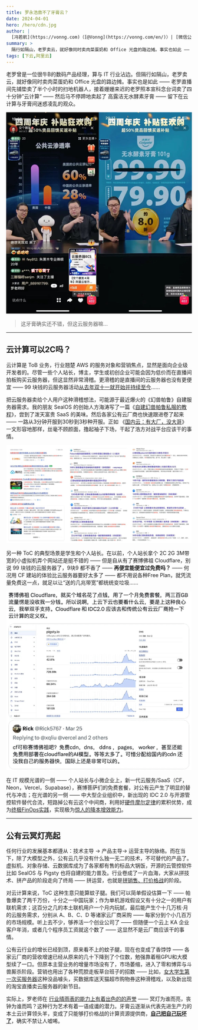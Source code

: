 ```yaml
---
title: 罗永浩救不了牙膏云？
date: 2024-04-01
hero: /hero/cdn.jpg
author: |
  [冯若航](https://vonng.com)（[@Vonng](https://vonng.com/en/)）| [微信公众号](https://mp.weixin.qq.com/s/s_MCdaCByDBuocXkY1tvKw)
summary: >
  隔行如隔山，老罗卖云，就好像同时卖肉菜蛋奶和 Office 光盘的路边摊。事实也如此 —— 在老罗直播间先铺垫卖了半个小时的扫地机器人，接着姗姗来迟的老罗照本宣科念台词卖了四十分钟”云计算“ —— 然后继续卖起了高露洁无水酵素牙膏—— 留下观众在牙膏与云计算之间迷惑凌乱。
tags: [下云,阿里云]
---
```


老罗曾是一位很牛B的数码产品经理，算与 IT 行业沾边。但隔行如隔山，老罗卖云，就好像同时卖肉菜蛋奶和 Office 光盘的路边摊。事实也是如此 —— 老罗直播间先铺垫卖了半个小时的扫地机器人，接着姗姗来迟的老罗照本宣科念台词卖了四十分钟”云计算“ —— 然后马不停蹄地卖起了 高露洁无水酵素牙膏 —— 留下在云计算与牙膏间迷惑凌乱的观众。

![](luo-live-1.jpg)

> 这牙膏确实还不错，但这云服务器嘛…


---------------

## 云计算可以2C吗？

云计算是 ToB 业务，行业翘楚 AWS 的服务对象和营销焦点，显然是面向企业级开发者的。尽管一些个人站长，博主，学生或初创企业可能会因为低价而在直播间拍板购买云服务器，但这显然非常滑稽。更滑稽的是直播间的云服务器也没有更便宜 ——  99 块钱的云服务器活动[从去年双十一就开始并持续至今](https://mp.weixin.qq.com/s/Nh28VahZkQMdR8fDoi0_rQ)……

把云服务器卖给个人用户这种滑稽想法，可能源于最近爆火的《幻兽帕鲁》自建服务器需求。我的朋友 SealOS 的创始人方海涛写了一篇《[自建幻兽帕鲁私服的教程](https://mp.weixin.qq.com/s/Org8pee_cxGkzOYsMFu6sA)》，尝到了泼天富贵 SaaS 的美味。然后各家公有云厂商也快速跟进卷了起来 —— 一路从3分钟开服到30秒到3秒种开服。正如 《[国内云：有大厂，没大哥]()》一文形容地那样，丝毫不顾颜面，撸起袖子下场，干起了浩方对战平台应该干的事情。

![](luo-live-2.jpg)

另一种 ToC 的典型场景是学生和个人站长。在以前，个人站长拿个 2C 2G 3M带宽的小虚拟机弄个网站还是挺不错的 —— 但是自从有了赛博佛祖 Cloudflare，别说 99 块钱的云服务器了，9块9 都不香了 —— **再便宜能便宜过免费吗？**  —— 何况用 CF 建站的体验比云服务器要好太多了 —— 都不用说各种Free Plan，就凭流量免费这一点，就足以让“送的几兆带宽”都统统变垃圾……

![](luo-live-3.jpg)

在 IT 规模光谱的一侧 —— 个人站长与小微企业上，新一代云服务/SaaS（CF，Neon，Vercel，Supabase），赛博菩萨们的免费套餐，对公有云产生了明显的替代与冲击；在光谱的另一侧 —— 中大型企业组织中，新出现的 IDC 2.0 与开源管控软件替代合流，短路掉公有云这个中间商，利用好[硬件摩尔定律](https://mp.weixin.qq.com/s/1OSRcBfd58s0tgZTUZHB9g)的累积优势，成为[终极FinOps实践](https://mp.weixin.qq.com/s/Yp_PU8nmyK-NVq0clD98RQ)，实现极为[惊人的降本增效能力](https://mp.weixin.qq.com/s/CicctyvV1xk5B-AsKfzPjw)。


---------------

## 公有云冥灯亮起

任何行业的发展基本都遵从：技术主导 → 产品主导→ 运营主导的脉络。而在当下，除了大模型之外，公有云几乎没有什么独一无二的技术，不可替代的产品了。虚拟机、对象存储、云数据库成为了各家都有售的标品大锅饭，开源的云管控软件比如 SealOS 与 Pigsty 也将自建的能力普及。行业卷成了一片血海，大家从拼技术、拼产品的阶段走向了终局 —— 拼运营，也就是[拼销售、打价格战](https://mp.weixin.qq.com/s/2w0bLJI7TvUNp1tzLYbvsA)的阶段。

对云计算来说，ToC 这种生意只能算蚊子腿。我们可以简单假设估算一下 —— 帕鲁爆卖了两千万份，十分之一中国玩家；作为单机游戏假设又有十分之一的用户有联机需求；这百分之几的本土联机用户一个月内玩腻，最后能产生个十几万核·月的云服务需求，分别从 A、B、C、D 等诸家云厂商采购 —— 每家分到个小几百万的市场规模。听上去不少，够养活一个创业公司了 —— 但随便一个云上 KA 企业客户年消，或者几个程序员工资就这个数了 —— 这显然不是云厂商应该干的事情。

公有云行业的增长已经到顶，原来看不上的蚊子腿，现在也变成了香饽饽 —— 各家云厂商的营收增速已经从原来的几十下降到了个位数，勉强靠着租GPU和大模型续了一口。但原本主营业务的增量市场没有了，市场萎缩，进入了零和博弈与斗兽厮杀阶段。营销也用出了各种荒腔走板草台班子的招数 —— 比如，[女大学生第一次买服务器](https://www.bilibili.com/video/BV1kp4y1o7mP)这种没品噱头，买数据库送天猫超市购物券这种滑稽戏，以及新出现的淘宝直播卖云服务器的新节目。

实际上，罗老师在 [行业晴雨表的能力上有着出色的的声誉](https://mp.weixin.qq.com/s/fxOFHBrgqIbu1Sl_cJhwxA)  —— 冥灯为谁而亮，丧钟为谁而鸣？这种行为艺术有着一语成谶的潜力。牙膏云逐渐从代表先进生产力的本土云计算领头羊，变成了只能够打价格战的计算资源提供商，[**自己把自己玩坏了**](https://mp.weixin.qq.com/s/BYu8nZjqAQbWc2yT8K_pFQ)，确实不禁让人嘘唏。

